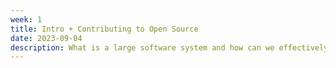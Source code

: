 ```yaml
---
week: 1
title: Intro + Contributing to Open Source
date: 2023-09-04
description: What is a large software system and how can we effectively contribute to it? What is Software Development / Architecture / Engineering? These will become a guiding question in this course, starting with the fundamentals of contributing to large open-source projects.
---
```

